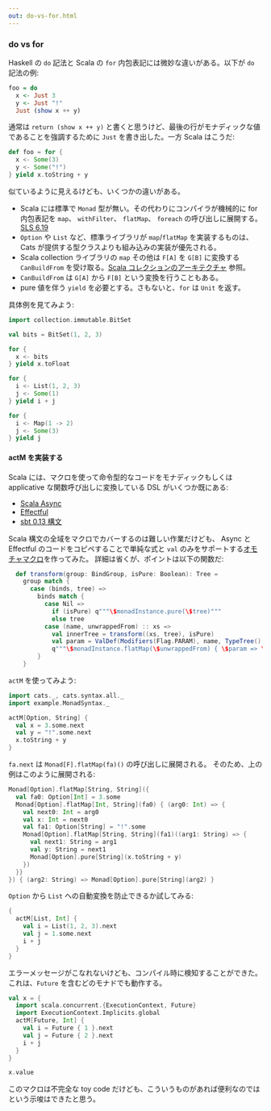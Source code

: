 ```yaml
---
out: do-vs-for.html
---
```


  [SLS_6_19]: http://www.scala-lang.org/files/archive/spec/2.11/06-expressions.html#for-comprehensions-and-for-loops
  [foco]: http://docs.scala-lang.org/overviews/core/architecture-of-scala-collections.html#factoring-out-common-operations
  [focoja]: http://eed3si9n.github.io/scala-collections-impl-doc-ja/
  [ScalaAsync]: https://github.com/scala/async
  [Effectful]: https://github.com/pelotom/effectful
  [BasicDef]: http://www.scala-sbt.org/0.13/tutorial/Basic-Def.html
  [BasicDefJa]: http://www.scala-sbt.org/0.13/tutorial/ja/Basic-Def.html
  [ActMSource]: https://github.com/eed3si9n/herding-cats/blob/day6/src/main/scala/example/MonadSyntax.scala

### do vs for

Haskell の `do` 記法と Scala の `for` 内包表記には微妙な違いがある。以下が `do` 記法の例:

```haskell
foo = do
  x <- Just 3
  y <- Just "!"
  Just (show x ++ y)
```

通常は `return (show x ++ y)` と書くと思うけど、最後の行がモナディックな値であることを強調するために `Just` を書き出した。一方 Scala はこうだ:

```scala mdoc
def foo = for {
  x <- Some(3)
  y <- Some("!")
} yield x.toString + y
```

似ているように見えるけども、いくつかの違いがある。

- Scala には標準で `Monad` 型が無い。その代わりにコンパイラが機械的に for 内包表記を `map`、 `withFilter`、 `flatMap`、 `foreach` の呼び出しに展開する。 [SLS 6.19][SLS_6_19]
- `Option` や `List` など、標準ライブラリが `map`/`flatMap` を実装するものは、Cats が提供する型クラスよりも組み込みの実装が優先される。
- Scala collection ライブラリの `map` その他は `F[A]` を `G[B]` に変換する `CanBuildFrom` を受け取る。[Scala コレクションのアーキテクチャ][focoja] 参照。
- `CanBuildFrom` は `G[A]` から `F[B]` という変換を行うこともある。
- pure 値を伴う `yield` を必要とする。さもないと、`for` は `Unit` を返す。

具体例を見てみよう:

```scala mdoc
import collection.immutable.BitSet

val bits = BitSet(1, 2, 3)

for {
  x <- bits
} yield x.toFloat

for {
  i <- List(1, 2, 3)
  j <- Some(1)
} yield i + j

for {
  i <- Map(1 -> 2)
  j <- Some(3)
} yield j
```

#### actM を実装する

Scala には、マクロを使って命令型的なコードをモナディックもしくは applicative
な関数呼び出しに変換している DSL がいくつか既にある:

- [Scala Async][ScalaAsync]
- [Effectful][Effectful]
- [sbt 0.13 構文][BasicDefJa]

Scala 構文の全域をマクロでカバーするのは難しい作業だけども、
Async と Effectful のコードをコピペすることで単純な式と `val`
のみをサポートする[オモチャマクロ][ActMSource]を作ってみた。
詳細は省くが、ポイントは以下の関数だ:

```scala
  def transform(group: BindGroup, isPure: Boolean): Tree =
    group match {
      case (binds, tree) =>
        binds match {
          case Nil =>
            if (isPure) q"""\$monadInstance.pure(\$tree)"""
            else tree
          case (name, unwrappedFrom) :: xs =>
            val innerTree = transform((xs, tree), isPure)
            val param = ValDef(Modifiers(Flag.PARAM), name, TypeTree(), EmptyTree)
            q"""\$monadInstance.flatMap(\$unwrappedFrom) { \$param => \$innerTree }"""
        }
    }
```

`actM` を使ってみよう:

```scala mdoc
import cats._, cats.syntax.all._
import example.MonadSyntax._

actM[Option, String] {
  val x = 3.some.next
  val y = "!".some.next
  x.toString + y
}
```

`fa.next` は `Monad[F].flatMap(fa)()` の呼び出しに展開される。
そのため、上の例はこのように展開される:

```scala mdoc
Monad[Option].flatMap[String, String]({
  val fa0: Option[Int] = 3.some
  Monad[Option].flatMap[Int, String](fa0) { (arg0: Int) => {
    val next0: Int = arg0
    val x: Int = next0
    val fa1: Option[String] = "!".some
    Monad[Option].flatMap[String, String](fa1)((arg1: String) => {
      val next1: String = arg1
      val y: String = next1
      Monad[Option].pure[String](x.toString + y)
    })
  }}
}) { (arg2: String) => Monad[Option].pure[String](arg2) }
```

`Option` から `List` への自動変換を防止できるか試してみる:

```scala mdoc:fail
{
  actM[List, Int] {
    val i = List(1, 2, 3).next
    val j = 1.some.next
    i + j
  }
}
```

エラーメッセージがこなれないけども、コンパイル時に検知することができた。
これは、`Future` を含むどのモナドでも動作する。

```scala mdoc
val x = {
  import scala.concurrent.{ExecutionContext, Future}
  import ExecutionContext.Implicits.global
  actM[Future, Int] {
    val i = Future { 1 }.next
    val j = Future { 2 }.next
    i + j
  }
}

x.value
```

このマクロは不完全な toy code だけども、こういうものがあれば便利なのではという示唆はできたと思う。
